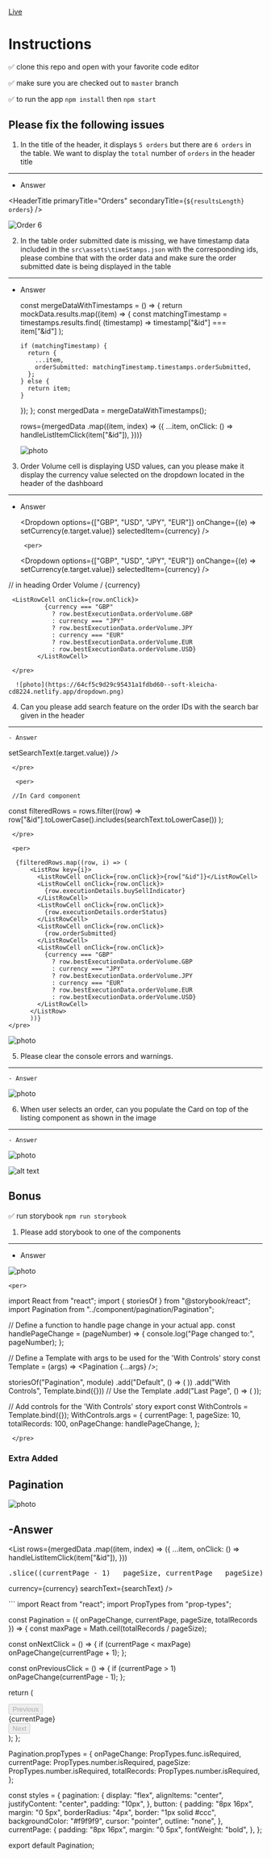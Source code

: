 [Live](https://assignment-question-1-master.vercel.app/)

# Instructions

✅ clone this repo and open with your favorite code editor

✅ make sure you are checked out to `master` branch

✅ to run the app `npm install` then `npm start`

## Please fix the following issues

1.  In the title of the header, it displays `5 orders` but there are `6 orders` in the table. We want to display the `total` number of `orders` in the header title

---

- Answer
  <per>

<HeaderTitle
primaryTitle="Orders"
secondaryTitle={`${resultsLength} orders`}
/>

</pre>

![Order 6](https://64cf5c9d29c95431a1fdbd60--soft-kleicha-cd8224.netlify.app/1.png)

2.  In the table order submitted date is missing, we have timestamp data included in the `src\assets\timeStamps.json` with the corresponding ids, please combine that with the order data and make sure the order submitted date is being displayed in the table

---

- Answer

  <per>
      const mergeDataWithTimestamps = () => {
      return mockData.results.map((item) => {
        const matchingTimestamp = timestamps.results.find(
        (timestamp) => timestamp["&id"] === item["&id"]
      );

      if (matchingTimestamp) {
        return {
          ...item,
          orderSubmitted: matchingTimestamp.timestamps.orderSubmitted,
        };
      } else {
        return item;
      }

  });
  };
  const mergedData = mergeDataWithTimestamps();

     </pre>

     <per>
     rows={mergedData
            .map((item, index) => ({
              ...item,
              onClick: () => handleListItemClick(item["&id"]),
            }))}

     </pre>

  ![photo](https://64cf5c9d29c95431a1fdbd60--soft-kleicha-cd8224.netlify.app/populate1.png)

3.  Order Volume cell is displaying USD values, can you please make it display the currency value selected on the dropdown located in the header of the dashboard

---

- Answer
  <per>

  <Dropdown
  options={["GBP", "USD", "JPY", "EUR"]}
  onChange={(e) => setCurrency(e.target.value)}
  selectedItem={currency}
  />

  </pre>

       <per>

  <Dropdown
  options={["GBP", "USD", "JPY", "EUR"]}
  onChange={(e) => setCurrency(e.target.value)}
  selectedItem={currency}
  />

  </pre>

  <per>

// in heading
<ListHeaderCell>Order Volume / {currency}</ListHeaderCell>

     <ListRowCell onClick={row.onClick}>
              {currency === "GBP"
                ? row.bestExecutionData.orderVolume.GBP
                : currency === "JPY"
                ? row.bestExecutionData.orderVolume.JPY
                : currency === "EUR"
                ? row.bestExecutionData.orderVolume.EUR
                : row.bestExecutionData.orderVolume.USD}
            </ListRowCell>

     </pre>

      ![photo](https://64cf5c9d29c95431a1fdbd60--soft-kleicha-cd8224.netlify.app/dropdown.png)

4.  Can you please add search feature on the order IDs with the search bar given in the header

---

    - Answer

 <per>
    
  <Search
            value={searchText}
            onChange={(e) => setSearchText(e.target.value)}
          />
           
     </pre>

      <per>

     //In Card component

const filteredRows = rows.filter((row) =>
row["&id"].toLowerCase().includes(searchText.toLowerCase())
);

     </pre>

     <per>

      {filteredRows.map((row, i) => (
          <ListRow key={i}>
            <ListRowCell onClick={row.onClick}>{row["&id"]}</ListRowCell>
            <ListRowCell onClick={row.onClick}>
              {row.executionDetails.buySellIndicator}
            </ListRowCell>
            <ListRowCell onClick={row.onClick}>
              {row.executionDetails.orderStatus}
            </ListRowCell>
            <ListRowCell onClick={row.onClick}>
              {row.orderSubmitted}
            </ListRowCell>
            <ListRowCell onClick={row.onClick}>
              {currency === "GBP"
                ? row.bestExecutionData.orderVolume.GBP
                : currency === "JPY"
                ? row.bestExecutionData.orderVolume.JPY
                : currency === "EUR"
                ? row.bestExecutionData.orderVolume.EUR
                : row.bestExecutionData.orderVolume.USD}
            </ListRowCell>
          </ListRow>
          ))}
    </pre>

![photo](https://64cf5c9d29c95431a1fdbd60--soft-kleicha-cd8224.netlify.app/search1.png)

5.  Please clear the console errors and warnings.

---

    - Answer

![photo](https://64cf5c9d29c95431a1fdbd60--soft-kleicha-cd8224.netlify.app/noerrors.png)

6.  When user selects an order, can you populate the Card on top of the listing component as shown in the image

---

    - Answer

![photo](https://64cf5c9d29c95431a1fdbd60--soft-kleicha-cd8224.netlify.app/populate2.png)

![alt text](dashboard.JPG)

## Bonus

✅ run storybook `npm run storybook`

1. Please add storybook to one of the components

---

- Answer

![photo](https://64cf5c9d29c95431a1fdbd60--soft-kleicha-cd8224.netlify.app/pagi.png)

    <per>

import React from "react";
import { storiesOf } from "@storybook/react";
import Pagination from "../component/pagination/Pagination";

// Define a function to handle page change in your actual app.
const handlePageChange = (pageNumber) => {
console.log("Page changed to:", pageNumber);
};

// Define a Template with args to be used for the 'With Controls' story
const Template = (args) => <Pagination {...args} />;

storiesOf("Pagination", module)
.add("Default", () => (
<Pagination
      currentPage={1}
      pageSize={10}
      totalRecords={100}
      onPageChange={handlePageChange}
    />
))
.add("With Controls", Template.bind({})) // Use the Template
.add("Last Page", () => (
<Pagination
      currentPage={10}
      pageSize={10}
      totalRecords={100}
      onPageChange={handlePageChange}
    />
));

// Add controls for the 'With Controls' story
export const WithControls = Template.bind({});
WithControls.args = {
currentPage: 1,
pageSize: 10,
totalRecords: 100,
onPageChange: handlePageChange,
};

     </pre>



### Extra Added

## Pagination

![photo](https://64cf5c9d29c95431a1fdbd60--soft-kleicha-cd8224.netlify.app/pagination.png)

## -Answer

<List
rows={mergedData
.map((item, index) => ({
...item,
onClick: () => handleListItemClick(item["&id"]),
}))<pre> .slice((currentPage - 1) _ pageSize, currentPage _ pageSize)}</pre>
currency={currency}
searchText={searchText}
/>

<per>```
import React from "react";
import PropTypes from "prop-types";

const Pagination = ({ onPageChange, currentPage, pageSize, totalRecords }) => {
const maxPage = Math.ceil(totalRecords / pageSize);

const onNextClick = () => {
if (currentPage < maxPage) onPageChange(currentPage + 1);
};

const onPreviousClick = () => {
if (currentPage > 1) onPageChange(currentPage - 1);
};

return (

<div style={styles.pagination}>
<button
style={styles.button}
onClick={onPreviousClick}
disabled={currentPage === 1} >
Previous
</button>
<div style={styles.currentPage}>{currentPage}</div>
<button
style={styles.button}
onClick={onNextClick}
disabled={currentPage === maxPage} >
Next
</button>
</div>
);
};

Pagination.propTypes = {
onPageChange: PropTypes.func.isRequired,
currentPage: PropTypes.number.isRequired,
pageSize: PropTypes.number.isRequired,
totalRecords: PropTypes.number.isRequired,
};

const styles = {
pagination: {
display: "flex",
alignItems: "center",
justifyContent: "center",
padding: "10px",
},
button: {
padding: "8px 16px",
margin: "0 5px",
borderRadius: "4px",
border: "1px solid #ccc",
backgroundColor: "#f9f9f9",
cursor: "pointer",
outline: "none",
},
currentPage: {
padding: "8px 16px",
margin: "0 5px",
fontWeight: "bold",
},
};

export default Pagination;

```</per>


```
````
